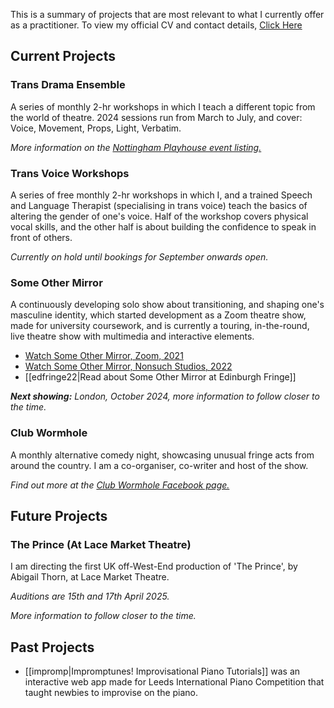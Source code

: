 This is a summary of projects that are most relevant to what I currently offer as a practitioner. To view my official CV and contact details, [Click Here](/assets/cv-june-2024.pdf)

## Current Projects
### Trans Drama Ensemble
A series of monthly 2-hr workshops in which I teach a different topic from the world of theatre. 2024 sessions run from March to July, and cover: Voice, Movement, Props, Light, Verbatim.

_More information on the [Nottingham Playhouse event listing.](https://nottinghamplayhouse.co.uk/project/trans-drama-ensemble/)_
### Trans Voice Workshops
A series of free monthly 2-hr workshops in which I, and a trained Speech and Language Therapist (specialising in trans voice) teach the basics of altering the gender of one's voice. Half of the workshop covers physical vocal skills, and the other half is about building the confidence to speak in front of others.

_Currently on hold until bookings for September onwards open._
### Some Other Mirror
A continuously developing solo show about transitioning, and shaping one's masculine identity, which started development as a Zoom theatre show, made for university coursework, and is currently a touring, in-the-round, live theatre show with multimedia and interactive elements.

- [Watch Some Other Mirror, Zoom, 2021](https://www.youtube.com/watch?v=ONU-EUteyLI)
- [Watch Some Other Mirror, Nonsuch Studios, 2022](https://www.youtube.com/watch?v=KKcXVdMfVjg)
- [[edfringe22|Read about Some Other Mirror at Edinburgh Fringe]]

_**Next showing:** London, October 2024, more information to follow closer to the time._
### Club Wormhole
A monthly alternative comedy night, showcasing unusual fringe acts from around the country. I am a co-organiser, co-writer and host of the show.

_Find out more at the [Club Wormhole Facebook page.](https://www.facebook.com/ClubWormhole)_
## Future Projects
### The Prince (At Lace Market Theatre)
I am directing the first UK off-West-End production of 'The Prince', by Abigail Thorn, at Lace Market Theatre.

_Auditions are 15th and 17th April 2025._

_More information to follow closer to the time._
## Past Projects
- [[impromp|Impromptunes! Improvisational Piano Tutorials]] was an interactive web app made for Leeds International Piano Competition that taught newbies to improvise on the piano.
